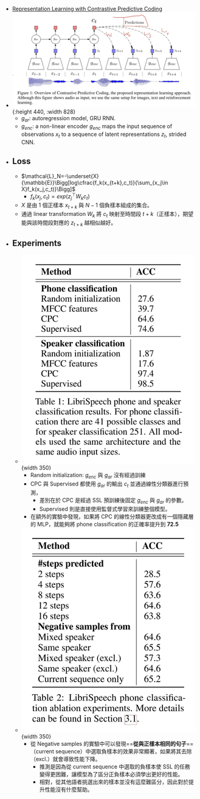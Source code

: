 - [Representation Learning with Contrastive Predictive Coding](https://arxiv.org/abs/1807.03748)
- ![2022-09-10-17-12-30.jpeg](../assets/2022-09-10-17-12-30.jpeg){:height 440, :width 828}
	- $g_{ar}$: autoregression model, GRU RNN.
	- $g_{enc}$: a non-linear encoder $g_{enc}$ maps the input sequence of observations $x_{t}$ to a sequence of latent representations $z_{t}$, strided CNN.
- ## Loss
	- $\mathcal{L}_N=-\underset{X}{\mathbb{E}}\Bigg[log\cfrac{f_k(x_{t+k},c_t)}{\sum_{x_j\in X}f_k(x_j,c_t)}\Bigg]$
		- $f_k(x_j,c_t)=exp(z_j^{\top}W_k c_t)$
	- $X$ 是由 1 個正樣本 $x_{t+k}$ 與 $N-1$ 個負樣本組成的集合。
	- 通過 linear transformation $W_k$ 將 $c_t$ 映射至時間段 ${t+k}$（正樣本），期望能與該時間段對應的 $z_{t+k}$ 越相似越好。
- ## Experiments
	- ![2022-09-10-17-36-06.jpeg](../assets/2022-09-10-17-36-06.jpeg){width 350}
		- Random initialization: $g_{enc}$ 與 $g_{ar}$ 沒有經過訓練
		- CPC 與 Supervised 都使用 $g_{ar}$ 的輸出 $c_t$ 並通過線性分類器進行預測，
			- 差別在於 CPC 是經過 SSL 預訓練後固定  $g_{enc}$ 與 $g_{ar}$ 的參數。
			- Supervised 則是直接使用監督式學習來訓練整個模型。
		- 在額外的實驗中發現，如果將 CPC 的線性分類器更改成有一個隱藏層的 MLP，就能夠將 phone classification 的正確率提升到 **72.5**
	- ![2022-09-10-17-36-24.jpeg](../assets/2022-09-10-17-36-24.jpeg){width 350}
		- 從 Negative samples 的實驗中可以發現==**從與正樣本相同的句子**==（current sequence）中選取負樣本的效果非常顯著，如果將其去除（excl.）就會導致性能下降。
			- 推測是因為從 current sequence 中選取的負樣本使 SSL 的任務變得更困難，讓模型為了區分正負樣本必須學出更好的性能。
			- 相對，從其他語者挑選出來的樣本並沒有這麼難區分，因此對於提升性能沒有什麼幫助。
